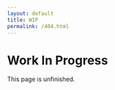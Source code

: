 ```yaml
---
layout: default
title: WIP
permalink: /404.html
---
```


# Work In Progress
This page is unfinished.